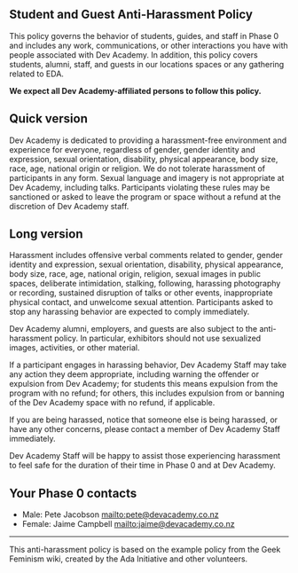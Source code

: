 ## Student and Guest Anti-Harassment Policy

This policy governs the behavior of students, guides, and staff in Phase 0 and includes any work, communications, or other interactions you have with people associated with Dev Academy. In addition, this policy covers students, alumni, staff, and guests in our locations spaces or any gathering related to EDA.

**We expect all Dev Academy-affiliated persons to follow this policy.**

## Quick version
Dev Academy is dedicated to providing a harassment-free environment and experience for everyone, regardless of gender, gender identity and expression, sexual orientation, disability, physical appearance, body size, race, age, national origin or religion. We do not tolerate harassment of participants in any form. Sexual language and imagery is not appropriate at Dev Academy, including talks.  Participants violating these rules may be sanctioned or asked to leave the program or space without a refund at the discretion of Dev Academy staff.

## Long version
Harassment includes offensive verbal comments related to gender, gender identity and expression, sexual orientation, disability, physical appearance, body size, race, age, national origin, religion, sexual images in public spaces, deliberate intimidation, stalking, following, harassing photography or recording, sustained disruption of talks or other events, inappropriate physical contact, and unwelcome sexual attention. Participants asked to stop any harassing behavior are expected to comply immediately.

Dev Academy alumni, employers, and guests are also subject to the anti-harassment policy. In particular, exhibitors should not use sexualized images, activities, or other material.

If a participant engages in harassing behavior, Dev Academy Staff may take any action they deem appropriate, including warning the offender or expulsion from Dev Academy; for students this means expulsion from the program with no refund; for others, this includes expulsion from or banning of the Dev Academy space with no refund, if applicable.

If you are being harassed, notice that someone else is being harassed, or have any other concerns, please contact a member of Dev Academy Staff immediately.

Dev Academy Staff will be happy to assist those experiencing harassment to feel safe for the duration of their time in Phase 0 and at Dev Academy.

## Your Phase 0 contacts

* Male: Pete Jacobson <mailto:pete@devacademy.co.nz>
* Female: Jaime Campbell <mailto:jaime@devacademy.co.nz>

---

This anti-harassment policy is based on the example policy from the Geek Feminism wiki, created by the Ada Initiative and other volunteers.